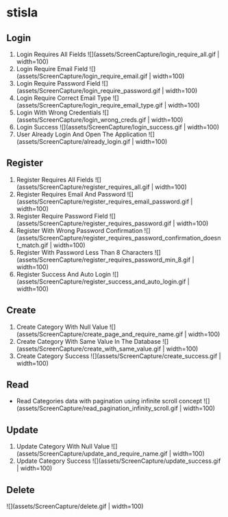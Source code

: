 # stisla

## Login

1. Login Requires All Fields
   ![](assets/ScreenCapture/login_require_all.gif | width=100)
2. Login Require Email Field
   ![](assets/ScreenCapture/login_require_email.gif | width=100)
3. Login Require Password Field
   ![](assets/ScreenCapture/login_require_password.gif | width=100)
4. Login Require Correct Email Type
   ![](assets/ScreenCapture/login_require_email_type.gif | width=100)
5. Login With Wrong Credentials
   ![](assets/ScreenCapture/login_wrong_creds.gif | width=100)
6. Login Success
   ![](assets/ScreenCapture/login_success.gif | width=100)
7. User Already Login And Open The Application
   ![](assets/ScreenCapture/already_login.gif | width=100)

## Register

1. Register Requires All Fields
   ![](assets/ScreenCapture/register_requires_all.gif | width=100)
2. Register Requires Email And Password
   ![](assets/ScreenCapture/register_requires_email_password.gif | width=100)
3. Register Require Password Field
   ![](assets/ScreenCapture/register_requires_password.gif | width=100)
4. Register With Wrong Password Confirmation
   ![](assets/ScreenCapture/register_requires_password_confirmation_doesnt_match.gif | width=100)
5. Register With Password Less Than 8 Characters
   ![](assets/ScreenCapture/register_requires_password_min_8.gif | width=100)
6. Register Success And Auto Login
   ![](assets/ScreenCapture/register_success_and_auto_login.gif | width=100)

## Create

1. Create Category With Null Value
   ![](assets/ScreenCapture/create_page_and_require_name.gif | width=100)
2. Create Category With Same Value In The Database
   ![](assets/ScreenCapture/create_with_same_value.gif | width=100)
3. Create Category Success
   ![](assets/ScreenCapture/create_success.gif | width=100)

## Read

- Read Categories data with pagination using infinite scroll concept
  ![](assets/ScreenCapture/read_pagination_infinity_scroll.gif | width=100)

## Update

1. Update Category With Null Value
   ![](assets/ScreenCapture/update_and_require_name.gif | width=100)
2. Update Category Success
   ![](assets/ScreenCapture/update_success.gif | width=100)

## Delete

![](assets/ScreenCapture/delete.gif | width=100)
